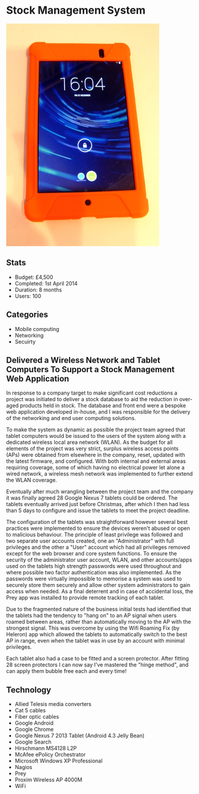 # Stock Management System

![Google Nexus tablet photo](assets/stock-management-system.jpg)

## Stats

- Budget: £4,500
- Completed: 1st April 2014
- Duration: 8 months
- Users: 100

## Categories

- Mobile computing
- Networking
- Secuirty

## Delivered a Wireless Network and Tablet Computers To Support a Stock Management Web Application

In response to a company target to make significant cost reductions a project was initiated to deliver a stock database to aid the reduction in over-aged products held in stock. The database and front end were a bespoke web application developed in-house, and I was responsible for the delivery of the networking and end user computing solutions.

To make the system as dynamic as possible the project team agreed that tablet computers would be issued to the users of the system along with a dedicated wireless local area network (WLAN). As the budget for all elements of the project was very strict, surplus wireless access points (APs) were obtained from elsewhere in the company, reset, updated with the latest firmware, and configured. With both internal and external areas requiring coverage, some of which having no electrical power let alone a wired network, a wireless mesh network was implemented to further extend the WLAN coverage.

Eventually after much wrangling between the project team and the company it was finally agreed 28 Google Nexus 7 tablets could be ordered. The tablets eventually arrived just before Christmas, after which I then had less than 5 days to configure and issue the tablets to meet the project deadline.

The configuration of the tablets was straightforward however several best practices were implemented to ensure the devices weren't abused or open to malicious behaviour. The principle of least privilege was followed and two separate user accounts created, one an "Administrator" with full privileges and the other a "User" account which had all privileges removed except for the web browser and core system functions. To ensure the security of the administrator user account, WLAN, and other accounts/apps used on the tablets high strength passwords were used throughout and where possible two factor authentication was also implemented. As the passwords were virtually impossible to memorise a system was used to securely store them securely and allow other system administrators to gain access when needed. As a final deterrent and in case of accidental loss, the Prey app was installed to provide remote tracking of each tablet.

Due to the fragmented nature of the business initial tests had identified that the tablets had the tendency to "hang on" to an AP signal when users roamed between areas, rather than automatically moving to the AP with the strongest signal. This was overcome by using the Wifi Roaming Fix (by Heleron) app which allowed the tablets to automatically switch to the best AP in range, even when the tablet was in use by an account with minimal privileges.

Each tablet also had a case to be fitted and a screen protector. After fitting 28 screen protectors I can now say I've mastered the "hinge method", and can apply them bubble free each and every time!

## Technology

- Allied Telesis media converters
- Cat 5 cables
- Fiber optic cables
- Google Android
- Google Chrome
- Google Nexus 7 2013 Tablet (Android 4.3 Jelly Bean)
- Google Search
- Hirschmann MS4128 L2P
- McAfee ePolicy Orchestrator
- Microsoft Windows XP Professional
- Nagios
- Prey
- Proxim Wireless AP 4000M
- WiFi

<!-- origin: https://web.archive.org/web/20230201025918/https://community.spiceworks.com/people/michaelvickers/projects/stock-management-system -->
